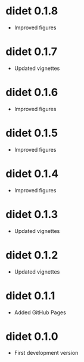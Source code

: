 # didet 0.1.8

* Improved figures

# didet 0.1.7

* Updated vignettes

# didet 0.1.6

* Improved figures

# didet 0.1.5

* Improved figures

# didet 0.1.4

* Improved figures

# didet 0.1.3

* Updated vignettes

# didet 0.1.2

* Updated vignettes

# didet 0.1.1

* Added GitHub Pages

# didet 0.1.0

* First development version
